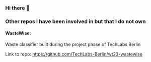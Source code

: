 ### Hi there 👋

<!--
**fabianjkrueger/fabianjkrueger** is a ✨ _special_ ✨ repository because its `README.md` (this file) appears on your GitHub profile.

Here are some ideas to get you started:

- 🔭 I’m currently working on ...
- 🌱 I’m currently learning ...
- 👯 I’m looking to collaborate on ...
- 🤔 I’m looking for help with ...
- 💬 Ask me about ...
- 📫 How to reach me: ...
- 😄 Pronouns: ...
- ⚡ Fun fact: ...
-->

### Other repos I have been involved in but that I do not own

#### WasteWise: 
Waste classifier built during the project phase of TechLabs Berlin

Link to repo: https://github.com/TechLabs-Berlin/wt23-wastewise
